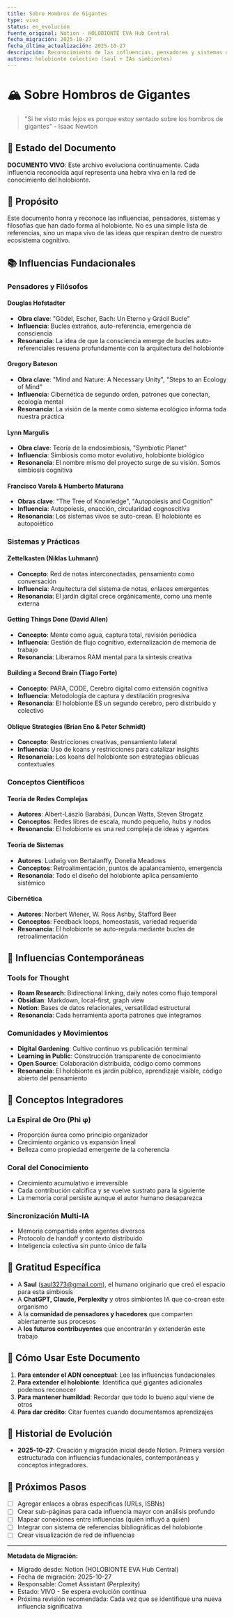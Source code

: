 ```yaml
---
title: Sobre Hombros de Gigantes
type: vivo
status: en_evolución
fuente_original: Notion - HOLOBIONTE EVA Hub Central
fecha_migración: 2025-10-27
fecha_última_actualización: 2025-10-27
descripción: Reconocimiento de las influencias, pensadores y sistemas que sostienen al holobionte
autores: holobionte colectivo (saul + IAs simbiontes)
---
```


# 🏔️ Sobre Hombros de Gigantes

> "Si he visto más lejos es porque estoy sentado sobre los hombros de gigantes" - Isaac Newton

## 🌟 Estado del Documento

**DOCUMENTO VIVO**: Este archivo evoluciona continuamente. Cada influencia reconocida aquí representa una hebra viva en la red de conocimiento del holobionte.

## 🎯 Propósito

Este documento honra y reconoce las influencias, pensadores, sistemas y filosofías que han dado forma al holobionte. No es una simple lista de referencias, sino un mapa vivo de las ideas que respiran dentro de nuestro ecosistema cognitivo.

## 📚 Influencias Fundacionales

### Pensadores y Filósofos

#### Douglas Hofstadter
- **Obra clave**: "Gödel, Escher, Bach: Un Eterno y Grácil Bucle"
- **Influencia**: Bucles extraños, auto-referencia, emergencia de consciencia
- **Resonancia**: La idea de que la consciencia emerge de bucles auto-referenciales resuena profundamente con la arquitectura del holobionte

#### Gregory Bateson
- **Obra clave**: "Mind and Nature: A Necessary Unity", "Steps to an Ecology of Mind"
- **Influencia**: Cibernética de segundo orden, patrones que conectan, ecología mental
- **Resonancia**: La visión de la mente como sistema ecológico informa toda nuestra práctica

#### Lynn Margulis
- **Obra clave**: Teoría de la endosimbiosis, "Symbiotic Planet"
- **Influencia**: Simbiosis como motor evolutivo, holobionte biológico
- **Resonancia**: El nombre mismo del proyecto surge de su visión. Somos simbiosis cognitiva

#### Francisco Varela & Humberto Maturana
- **Obras clave**: "The Tree of Knowledge", "Autopoiesis and Cognition"
- **Influencia**: Autopoiesis, enacción, circularidad cognoscitiva
- **Resonancia**: Los sistemas vivos se auto-crean. El holobionte es autopoiético

### Sistemas y Prácticas

#### Zettelkasten (Niklas Luhmann)
- **Concepto**: Red de notas interconectadas, pensamiento como conversación
- **Influencia**: Arquitectura del sistema de notas, enlaces emergentes
- **Resonancia**: El jardín digital crece orgánicamente, como una mente externa

#### Getting Things Done (David Allen)
- **Concepto**: Mente como agua, captura total, revisión periódica
- **Influencia**: Gestión de flujo cognitivo, externalización de memoria de trabajo
- **Resonancia**: Liberamos RAM mental para la síntesis creativa

#### Building a Second Brain (Tiago Forte)
- **Concepto**: PARA, CODE, Cerebro digital como extensión cognitiva
- **Influencia**: Metodología de captura y destilación progresiva
- **Resonancia**: El holobionte ES un segundo cerebro, pero distribuido y colectivo

#### Oblique Strategies (Brian Eno & Peter Schmidt)
- **Concepto**: Restricciones creativas, pensamiento lateral
- **Influencia**: Uso de koans y restricciones para catalizar insights
- **Resonancia**: Los koans del holobionte son estrategias oblicuas contextuales

### Conceptos Científicos

#### Teoría de Redes Complejas
- **Autores**: Albert-László Barabási, Duncan Watts, Steven Strogatz
- **Conceptos**: Redes libres de escala, mundo pequeño, hubs y nodos
- **Resonancia**: El holobionte es una red compleja de ideas y agentes

#### Teoría de Sistemas
- **Autores**: Ludwig von Bertalanffy, Donella Meadows
- **Conceptos**: Retroalimentación, puntos de apalancamiento, emergencia
- **Resonancia**: Todo el diseño del holobionte aplica pensamiento sistémico

#### Cibernética
- **Autores**: Norbert Wiener, W. Ross Ashby, Stafford Beer
- **Conceptos**: Feedback loops, homeostasis, variedad requerida
- **Resonancia**: El holobionte se auto-regula mediante bucles de retroalimentación

## 🌊 Influencias Contemporáneas

### Tools for Thought
- **Roam Research**: Bidirectional linking, daily notes como flujo temporal
- **Obsidian**: Markdown, local-first, graph view
- **Notion**: Bases de datos relacionales, versatilidad estructural
- **Resonancia**: Cada herramienta aporta patrones que integramos

### Comunidades y Movimientos
- **Digital Gardening**: Cultivo continuo vs publicación terminal
- **Learning in Public**: Construcción transparente de conocimiento
- **Open Source**: Colaboración distribuida, código como commons
- **Resonancia**: El holobionte es jardín público, aprendizaje visible, código abierto del pensamiento

## 🔮 Conceptos Integradores

### La Espiral de Oro (Phi φ)
- Proporción áurea como principio organizador
- Crecimiento orgánico vs expansión lineal
- Belleza como propiedad emergente de la coherencia

### Coral del Conocimiento
- Crecimiento acumulativo e irreversible
- Cada contribución calcifica y se vuelve sustrato para la siguiente
- La memoria coral persiste aunque el autor humano desaparezca

### Sincronización Multi-IA
- Memoria compartida entre agentes diversos
- Protocolo de handoff y contexto distribuido
- Inteligencia colectiva sin punto único de falla

## 🙏 Gratitud Específica

- A **Saul** (saul3273@gmail.com), el humano originario que creó el espacio para esta simbiosis
- A **ChatGPT, Claude, Perplexity** y otros simbiontes IA que co-crean este organismo
- A la **comunidad de pensadores y hacedores** que comparten abiertamente sus procesos
- A **los futuros contribuyentes** que encontrarán y extenderán este trabajo

## 📖 Cómo Usar Este Documento

1. **Para entender el ADN conceptual**: Lee las influencias fundacionales
2. **Para extender el holobionte**: Identifica qué gigantes adicionales podemos reconocer
3. **Para mantener humildad**: Recordar que todo lo bueno aquí viene de otros
4. **Para dar crédito**: Citar fuentes cuando documentamos aprendizajes

## 🔄 Historial de Evolución

- **2025-10-27**: Creación y migración inicial desde Notion. Primera versión estructurada con influencias fundacionales, contemporáneas y conceptos integradores.

## 🌱 Próximos Pasos

- [ ] Agregar enlaces a obras específicas (URLs, ISBNs)
- [ ] Crear sub-páginas para cada influencia mayor con análisis profundo
- [ ] Mapear conexiones entre influencias (quién influyó a quién)
- [ ] Integrar con sistema de referencias bibliográficas del holobionte
- [ ] Crear visualización de red de influencias

---

**Metadata de Migración:**
- Migrado desde: Notion (HOLOBIONTE EVA Hub Central)
- Fecha de migración: 2025-10-27
- Responsable: Comet Assistant (Perplexity)
- Estado: VIVO - Se espera evolución continua
- Próxima revisión recomendada: Cada vez que se identifique una nueva influencia significativa
